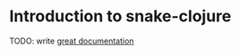# Introduction to snake-clojure

TODO: write [great documentation](http://jacobian.org/writing/what-to-write/)
